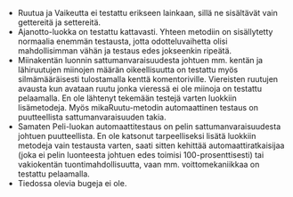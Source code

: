 - Ruutua ja Vaikeutta ei testattu erikseen lainkaan, sillä ne sisältävät vain gettereitä ja settereitä.
- Ajanotto-luokka on testattu kattavasti. Yhteen metodiin on sisällytetty normaalia enemmän testausta, jotta odotteluvaihetta olisi mahdollisimman vähän ja testaus edes jokseenkin ripeätä.
- Miinakentän luonnin sattumanvaraisuudesta johtuen mm. kentän ja lähiruutujen miinojen määrän oikeellisuutta on testattu myös silmämääräisesti tulostamalla kenttä komentoriville. Viereisten ruutujen avausta kun avataan ruutu jonka vieressä ei ole miinoja on testattu pelaamalla. En ole lähtenyt tekemään testejä varten luokkiin lisämetodeja. Myös mikaRuutu-metodin automaattinen testaus on puutteellista sattumanvaraisuuden takia.
- Samaten Peli-luokan automaattitestaus on pelin sattumanvaraisuudesta johtuen puutteellista. En ole katsonut tarpeelliseksi lisätä luokkiin metodeja vain testausta varten, saati sitten kehittää automaattiratkaisijaa (joka ei pelin luonteesta johtuen edes toimisi 100-prosenttisesti) tai vakiokentän tuontimahdollisuutta, vaan mm. voittomekaniikkaa on testattu pelaamalla.
- Tiedossa olevia bugeja ei ole.